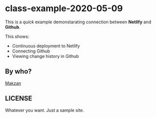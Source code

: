 # class-example-2020-05-09

This is a _quick_ example demonstarating connection between **Netlify** and **Github**.

This shows:

- Continuous deployment to Netlify
- Connecting Github
- Viewing change history in Github

## By who?

[Makzan](https://makzan.net)

## LICENSE

Whatever you want. Just a sample site.
